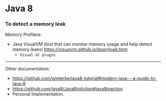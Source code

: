 # Java 8

### To detect a memory leak  
Memory Profilers:    
- Java VisualVM (tool that can monitor memory usage and help detect memory leaks) 
 https://visualvm.github.io/download.html  
  - `Visual GC plugin` 

****************************************************************************  
Other documentation:  
- https://github.com/winterbe/java8-tutorial#modern-java---a-guide-to-java-8  
- https://github.com/java8/Java8InAction#java8inaction   
- Personal Implementation.  
